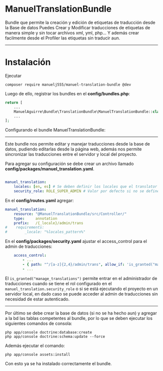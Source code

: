 # ManuelTranslationBundle


Bundle que permite la creación y edición de etiquetas de traducción desde la Base de datos 
Puedes Crear y Modificar traducciones de etiquetas de manera simple y sin tocar archivos xml, yml, php...
Y además crear facilmente desde el Profiler las etiquetas sin traducir aun.

------

# Instalación
  
Ejecutar 

```
composer require manuelj555/manuel-translation-bundle @dev
```

Luego de ello, registrar los bundles en el **config/bundles.php**:

```php
return [
    ...
    ManuelAguirre\Bundle\TranslationBundle\ManuelTranslationBundle::class => ['all' => true],
    ...
];
```

Configurando el bundle ManuelTranslationBundle:
___________

Este bundle nos permite editar y manejar traducciones desde la base de datos, pudiendo editarlas desde la página web, además nos permite sincronizar las traducciones entre el servidor y local del proyecto.

Para agregar su configuración se debe crear un archivo llamado **config/packages/manuel_translation.yaml**.

```yaml

manuel_translation:
    locales: [en, es] # Se deben definir los locales que el translator usará.
    security_role: ROLE_SUPER_ADMIN # Valor por defecto si no se define la opción.
```

En el **config/routes.yaml** agregar:

```yaml
manuel_translation:
    resource: "@ManuelTranslationBundle/src/Controller/"
    type:     annotation
    prefix:   /{_locale}/admin/trans
#    requirements:
#        _locale: "%locales_pattern%"
```

En el **config/packages/security.yaml** ajustar el access_control para el admin de traducciones:

```yaml
    access_control:
        - ...
        - { path: "^/[a-z]{2,4}/admin/trans", allow_if: 'is_granted("manage_translations")' }
        - ...
```

El `is_granted("manage_translations")` permite entrar en el administrador de traducciones cuando
se tiene el rol configurado en el `manuel_translation.security_role` o si se está ejecutando
el proyecto en un servidor local, en dado caso se puede acceder al admin de traducciones sin
necesidad de estar autenticado.

<hr/>

Por último se debe crear la base de datos (si no se ha hecho aun) y agregar a la bd las tablas competentes al bundle, por lo que se deben ejecutar los siguientes comandos de consola:

    php app/console doctrine:database:create
    php app/console doctrine:schema:update --force

Además ejecutar el comando:
    
    php app/console assets:install

Con esto ya se ha instalado correctamente el bundle.


